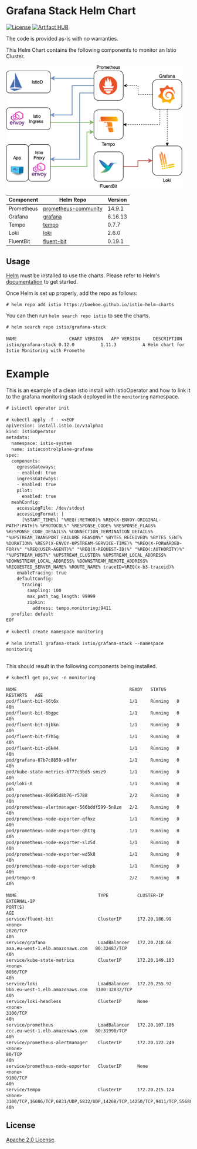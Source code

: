 # Grafana Stack Helm Chart

[![License](https://img.shields.io/badge/License-Apache%202.0-blue.svg)](https://opensource.org/licenses/Apache-2.0)
[![Artifact HUB](https://img.shields.io/endpoint?url=https://artifacthub.io/badge/repository/helm)](https://artifacthub.io/packages/search?repo=helm)

The code is provided as-is with no warranties.

This Helm Chart contains the following components to monitor an Istio Cluster.

![Grafana Stack Components](./imgs/stack.png "Grafana Stack Components")


|Component|Helm Repo|Version|
|---------|--------|-------|
|Prometheus|[prometheus-community](https://prometheus-community.github.io/helm-charts)|14.9.1|
|Grafana|[grafana](https://grafana.github.io/helm-charts)|6.16.13|
|Tempo|[tempo](https://grafana.github.io/helm-charts)|0.7.7|
|Loki|[loki](https://grafana.github.io/helm-charts)|2.6.0|
|FluentBit|[fluent-bit](https://fluent.github.io/helm-charts)|0.19.1|

## Usage

[Helm](https://helm.sh) must be installed to use the charts.
Please refer to Helm's [documentation](https://helm.sh/docs/) to get started.

Once Helm is set up properly, add the repo as follows:

```console
# helm repo add istio https://boeboe.github.io/istio-helm-charts
```

You can then run `helm search repo istio` to see the charts.

```console
# helm search repo istio/grafana-stack

NAME                    CHART VERSION   APP VERSION     DESCRIPTION                                       
istio/grafana-stack 0.12.0          1.11.3          A Helm chart for Istio Monitoring with Promethe
```

# Example

This is an example of a clean istio install with IstioOperator and how to link it to the grafana monitoring stack deployed in the `monitoring` namespace.

```console
# istioctl operator init

# kubectl apply -f - <<EOF
apiVersion: install.istio.io/v1alpha1
kind: IstioOperator
metadata:
  namespace: istio-system
  name: istiocontrolplane-grafana
spec:
  components: 
    egressGateways: 
    - enabled: true
    ingressGateways: 
    - enabled: true
    pilot:
      enabled: true
  meshConfig:
    accessLogFile: /dev/stdout
    accessLogFormat: |
      [%START_TIME%] "%REQ(:METHOD)% %REQ(X-ENVOY-ORIGINAL-PATH?:PATH)% %PROTOCOL%" %RESPONSE_CODE% %RESPONSE_FLAGS% %RESPONSE_CODE_DETAILS% %CONNECTION_TERMINATION_DETAILS% "%UPSTREAM_TRANSPORT_FAILURE_REASON%" %BYTES_RECEIVED% %BYTES_SENT% %DURATION% %RESP(X-ENVOY-UPSTREAM-SERVICE-TIME)% "%REQ(X-FORWARDED-FOR)%" "%REQ(USER-AGENT)%" "%REQ(X-REQUEST-ID)%" "%REQ(:AUTHORITY)%" "%UPSTREAM_HOST%" %UPSTREAM_CLUSTER% %UPSTREAM_LOCAL_ADDRESS% %DOWNSTREAM_LOCAL_ADDRESS% %DOWNSTREAM_REMOTE_ADDRESS% %REQUESTED_SERVER_NAME% %ROUTE_NAME% traceID=%REQ(x-b3-traceid)%
    enableTracing: true
    defaultConfig:
      tracing:
        sampling: 100
        max_path_tag_length: 99999
        zipkin:
          address: tempo.monitoring:9411
  profile: default
EOF

# kubectl create namespace monitoring

# helm install grafana-stack istio/grafana-stack --namespace monitoring
  
```

This should result in the following components being installed.

```console
# kubectl get po,svc -n monitoring

NAME                                           READY   STATUS    RESTARTS   AGE
pod/fluent-bit-66t6x                           1/1     Running   0          40h
pod/fluent-bit-6bgpc                           1/1     Running   0          40h
pod/fluent-bit-8jbkn                           1/1     Running   0          40h
pod/fluent-bit-f7h5g                           1/1     Running   0          40h
pod/fluent-bit-z6k44                           1/1     Running   0          40h
pod/grafana-87b7c8859-w8fnr                    1/1     Running   0          40h
pod/kube-state-metrics-6777c9bd5-smsz9         1/1     Running   0          40h
pod/loki-0                                     1/1     Running   0          40h
pod/prometheus-86695d8b76-r5788                2/2     Running   0          40h
pod/prometheus-alertmanager-566bddf599-5n8zm   2/2     Running   0          40h
pod/prometheus-node-exporter-qfhxz             1/1     Running   0          40h
pod/prometheus-node-exporter-qht7g             1/1     Running   0          40h
pod/prometheus-node-exporter-slz5d             1/1     Running   0          40h
pod/prometheus-node-exporter-wd5k8             1/1     Running   0          40h
pod/prometheus-node-exporter-wdcpb             1/1     Running   0          40h
pod/tempo-0                                    2/2     Running   0          40h

NAME                               TYPE           CLUSTER-IP       EXTERNAL-IP                                                               PORT(S)                                                                                                    AGE
service/fluent-bit                 ClusterIP      172.20.186.99    <none>                                                                    2020/TCP                                                                                                   40h
service/grafana                    LoadBalancer   172.20.218.68    aaa.eu-west-1.elb.amazonaws.com   80:32487/TCP                                                                                               40h
service/kube-state-metrics         ClusterIP      172.20.149.103   <none>                                                                    8080/TCP                                                                                                   40h
service/loki                       LoadBalancer   172.20.255.92    bbb.eu-west-1.elb.amazonaws.com   3100:32032/TCP                                                                                             40h
service/loki-headless              ClusterIP      None             <none>                                                                    3100/TCP                                                                                                   40h
service/prometheus                 LoadBalancer   172.20.107.186   ccc.eu-west-1.elb.amazonaws.com   80:31990/TCP                                                                                               40h
service/prometheus-alertmanager    ClusterIP      172.20.122.249   <none>                                                                    80/TCP                                                                                                     40h
service/prometheus-node-exporter   ClusterIP      None             <none>                                                                    9100/TCP                                                                                                   40h
service/tempo                      ClusterIP      172.20.215.124   <none>                                                                    3100/TCP,16686/TCP,6831/UDP,6832/UDP,14268/TCP,14250/TCP,9411/TCP,55680/TCP,55681/TCP,4317/TCP,55678/TCP   40h
```

## License

<!-- Keep full URL links to repo files because this README syncs from main to gh-pages.  -->
[Apache 2.0 License](https://github.com/boeboe/istio-helm-charts/blob/main/LICENSE).